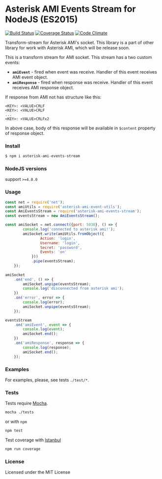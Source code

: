# Asterisk AMI Events Stream for NodeJS (ES2015) 

[![Build Status](https://travis-ci.org/BelirafoN/asterisk-ami-events-stream.svg?branch=master)](https://travis-ci.org/BelirafoN/asterisk-ami-events-stream)
[![Coverage Status](https://coveralls.io/repos/BelirafoN/asterisk-ami-events-stream/badge.svg)](https://coveralls.io/r/BelirafoN/asterisk-ami-events-stream)
[![Code Climate](https://codeclimate.com/github/BelirafoN/asterisk-ami-events-stream/badges/gpa.svg)](https://codeclimate.com/github/BelirafoN/asterisk-ami-events-stream)

Transform-stream for Asterisk AMI's socket. 
This library is a part of other library for work with Asterisk AMI, which will be release soon. 

This is a transform stream for AMI socket. This stream has a two custom events: 

* **`amiEvent`** - fired when event was receive. Handler of this event receives AMI event object.
* **`amiResponse`** - fired when response was receive. Handler of this event receives AMI response object. 

If response from AMI not has structure like this:

```
<KEY>: <VALUE>CRLF
<KEY>: <VALUE>CRLF
...
<KEY>: <VALUE>CRLFx2
```

In above case, body of this response will be available in `$content` property of response object.

### Install 

```bash 
$ npm i asterisk-ami-events-stream
```

### NodeJS versions 

support `>=4.0.0`

### Usage

```javascript
const net = require('net');
const amiUtils = require('asterisk-ami-event-utils');
const AmiEventsStream = require('asterisk-ami-events-stream');
const eventsStream = new AmiEventsStream();

const amiSocket = net.connect({port: 5038}, () => {
        console.log('connected to asterisk ami!');
        amiSocket.write(amiUtils.fromObject({
                Action: 'login',
                Username: 'login',
                Secret: 'password',
                Events: 'on'
            }))
            .pipe(eventsStream);
    });
    
amiSocket
    .on('end', () => {
        amiSocket.unpipe(eventsStream);
        console.log('disconnected from asterisk ami');
    })
    .on('error', error => {
        console.log(error);
        amiSocket.unpipe(eventsStream);
    });

eventsStream
    .on('amiEvent', event => {
        console.log(event);
        amiSocket.end();
    })    
    .on('amiResponse', response => {
        console.log(response);
        amiSocket.end();
    });    
```

### Examples 

For examples, please, see tests `./test/*`.

### Tests 

Tests require [Mocha](https://mochajs.org/). 

```bash 
mocha ./tests
``` 

or with `npm` 

```bash
npm test 
```

Test coverage with [Istanbul](https://gotwarlost.github.io/istanbul/) 

```bash
npm run coverage
```

### License 

Licensed under the MIT License
